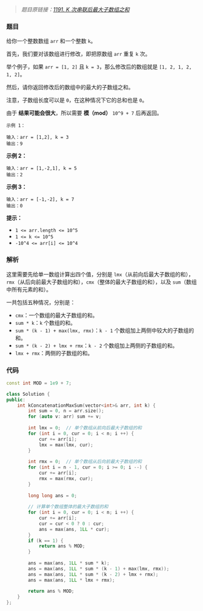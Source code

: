 > *题目原链接：[1191. K 次串联后最大子数组之和](https://leetcode-cn.com/contest/weekly-contest-154/problems/k-concatenation-maximum-sum/)*

### 题目

给你一个整数数组 `arr` 和一个整数 `k`。

首先，我们要对该数组进行修改，即把原数组 `arr` 重复 `k` 次。

举个例子，如果 `arr = [1, 2]` 且 `k = 3`，那么修改后的数组就是 `[1, 2, 1, 2, 1, 2]`。

然后，请你返回修改后的数组中的最大的子数组之和。

注意，子数组长度可以是 `0`，在这种情况下它的总和也是 `0`。

由于 **结果可能会很大**，所以需要 **模（mod）** `10^9 + 7` 后再返回。 

`示例 1：`

```
输入：arr = [1,2], k = 3
输出：9
```

**示例 2：**

```
输入：arr = [1,-2,1], k = 5
输出：2
```

**示例 3：**

```
输入：arr = [-1,-2], k = 7
输出：0
```

**提示：**

- `1 <= arr.length <= 10^5`
- `1 <= k <= 10^5`
- `-10^4 <= arr[i] <= 10^4`

### 解析

这里需要先给单一数组计算出四个值，分别是 `lmx`（从前向后最大子数组的和），`rmx`（从后向前最大子数组的和），`cmx`（整体的最大子数组的和），以及 `sum`（数组中所有元素的和）。

一共包括五种情况，分别是：

- `cmx`：一个数组的最大子数组的和。
- `sum * k`：`k` 个数组的和。
- `sum * (k - 1) + max(lmx, rmx)`：`k - 1` 个数组加上两侧中较大的子数组的和。
- `sum * (k - 2) + lmx + rmx`：`k - 2` 个数组加上两侧的子数组的和。
- `lmx + rmx`：两侧的子数组的和。

### 代码

```cpp
const int MOD = 1e9 + 7;

class Solution {
public:
    int kConcatenationMaxSum(vector<int>& arr, int k) {
        int sum = 0, n = arr.size();
        for (auto v: arr) sum += v;
        
        int lmx = 0;  // 单个数组从前向后最大子数组的和
        for (int i = 0, cur = 0; i < n; i ++) {
            cur += arr[i];
            lmx = max(lmx, cur);
        }
        
        int rmx = 0;  // 单个数组从后向前最大子数组的和
        for (int i = n - 1, cur = 0; i >= 0; i --) {
            cur += arr[i];
            rmx = max(rmx, cur);
        }
        
        long long ans = 0;
        
        // 计算单个数组整体的最大子数组的和
        for (int i = 0, cur = 0; i < n; i ++) {
            cur += arr[i];
            cur = cur < 0 ? 0 : cur;
            ans = max(ans, 1LL * cur);
        }
        if (k == 1) {
            return ans % MOD;
        }
        
        ans = max(ans, 1LL * sum * k);
        ans = max(ans, 1LL * sum * (k - 1) + max(lmx, rmx));
        ans = max(ans, 1LL * sum * (k - 2) + lmx + rmx);
        ans = max(ans, 1LL * lmx + rmx);
        
        return ans % MOD;
    }
};
```